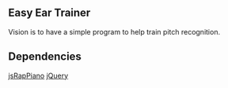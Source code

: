 Easy Ear Trainer
----------------

Vision is to have a simple program to help train pitch recognition.

Dependencies
------------
[jsRapPiano](https://github.com/Thibor/jsRapPiano)
[jQuery](https://jquery.com/)
